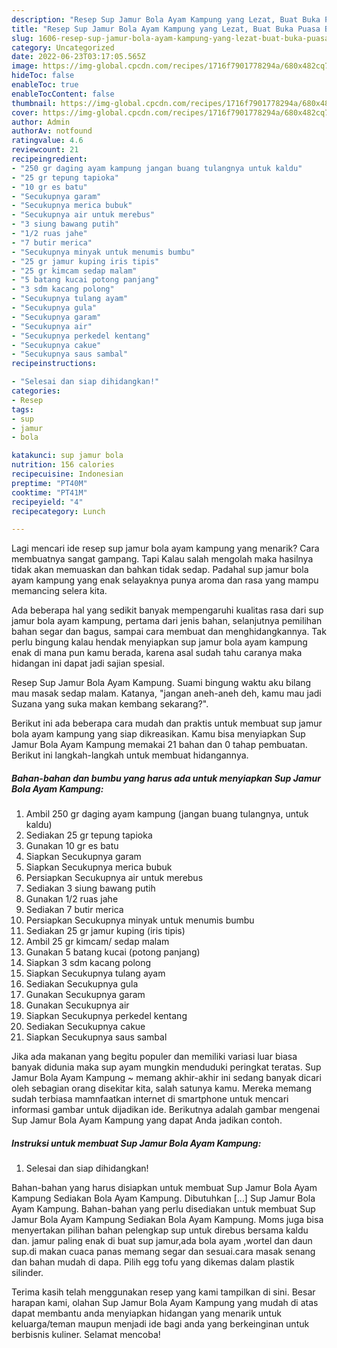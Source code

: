 ```yaml
---
description: "Resep Sup Jamur Bola Ayam Kampung yang Lezat, Buat Buka Puasa Bikin Ngiler"
title: "Resep Sup Jamur Bola Ayam Kampung yang Lezat, Buat Buka Puasa Bikin Ngiler"
slug: 1606-resep-sup-jamur-bola-ayam-kampung-yang-lezat-buat-buka-puasa-bikin-ngiler
category: Uncategorized
date: 2022-06-23T03:17:05.565Z
image: https://img-global.cpcdn.com/recipes/1716f7901778294a/680x482cq70/sup-jamur-bola-ayam-kampung-foto-resep-utama.jpg
hideToc: false
enableToc: true
enableTocContent: false
thumbnail: https://img-global.cpcdn.com/recipes/1716f7901778294a/680x482cq70/sup-jamur-bola-ayam-kampung-foto-resep-utama.jpg
cover: https://img-global.cpcdn.com/recipes/1716f7901778294a/680x482cq70/sup-jamur-bola-ayam-kampung-foto-resep-utama.jpg
author: Admin
authorAv: notfound
ratingvalue: 4.6
reviewcount: 21
recipeingredient:
- "250 gr daging ayam kampung jangan buang tulangnya untuk kaldu"
- "25 gr tepung tapioka"
- "10 gr es batu"
- "Secukupnya garam"
- "Secukupnya merica bubuk"
- "Secukupnya air untuk merebus"
- "3 siung bawang putih"
- "1/2 ruas jahe"
- "7 butir merica"
- "Secukupnya minyak untuk menumis bumbu"
- "25 gr jamur kuping iris tipis"
- "25 gr kimcam sedap malam"
- "5 batang kucai potong panjang"
- "3 sdm kacang polong"
- "Secukupnya tulang ayam"
- "Secukupnya gula"
- "Secukupnya garam"
- "Secukupnya air"
- "Secukupnya perkedel kentang"
- "Secukupnya cakue"
- "Secukupnya saus sambal"
recipeinstructions:

- "Selesai dan siap dihidangkan!"
categories:
- Resep
tags:
- sup
- jamur
- bola

katakunci: sup jamur bola 
nutrition: 156 calories
recipecuisine: Indonesian
preptime: "PT40M"
cooktime: "PT41M"
recipeyield: "4"
recipecategory: Lunch

---
```



Lagi mencari ide resep sup jamur bola ayam kampung yang menarik? Cara membuatnya sangat gampang. Tapi Kalau salah mengolah maka hasilnya tidak akan memuaskan dan bahkan tidak sedap. Padahal sup jamur bola ayam kampung yang enak selayaknya punya aroma dan rasa yang mampu memancing selera kita.


Ada beberapa hal yang sedikit banyak mempengaruhi kualitas rasa dari sup jamur bola ayam kampung, pertama dari jenis bahan, selanjutnya pemilihan bahan segar dan bagus, sampai cara membuat dan menghidangkannya. Tak perlu bingung kalau hendak menyiapkan sup jamur bola ayam kampung enak di mana pun kamu berada, karena asal sudah tahu caranya maka hidangan ini dapat jadi sajian spesial.

Resep Sup Jamur Bola Ayam Kampung. Suami bingung waktu aku bilang mau masak sedap malam. Katanya, &#34;jangan aneh-aneh deh, kamu mau jadi Suzana yang suka makan kembang sekarang?&#34;.


Berikut ini ada beberapa cara mudah dan praktis untuk membuat sup jamur bola ayam kampung yang siap dikreasikan. Kamu bisa menyiapkan Sup Jamur Bola Ayam Kampung memakai 21 bahan dan 0 tahap pembuatan. Berikut ini langkah-langkah untuk membuat hidangannya.

<!--inarticleads1-->

##### Bahan-bahan dan bumbu yang harus ada untuk menyiapkan Sup Jamur Bola Ayam Kampung:

1. Ambil 250 gr daging ayam kampung (jangan buang tulangnya, untuk kaldu)
1. Sediakan 25 gr tepung tapioka
1. Gunakan 10 gr es batu
1. Siapkan Secukupnya garam
1. Siapkan Secukupnya merica bubuk
1. Persiapkan Secukupnya air untuk merebus
1. Sediakan 3 siung bawang putih
1. Gunakan 1/2 ruas jahe
1. Sediakan 7 butir merica
1. Persiapkan Secukupnya minyak untuk menumis bumbu
1. Sediakan 25 gr jamur kuping (iris tipis)
1. Ambil 25 gr kimcam/ sedap malam
1. Gunakan 5 batang kucai (potong panjang)
1. Siapkan 3 sdm kacang polong
1. Siapkan Secukupnya tulang ayam
1. Sediakan Secukupnya gula
1. Gunakan Secukupnya garam
1. Gunakan Secukupnya air
1. Siapkan Secukupnya perkedel kentang
1. Sediakan Secukupnya cakue
1. Siapkan Secukupnya saus sambal


Jika ada makanan yang begitu populer dan memiliki variasi luar biasa banyak didunia maka sup ayam mungkin menduduki peringkat teratas. Sup Jamur Bola Ayam Kampung ~ memang akhir-akhir ini sedang banyak dicari oleh sebagian orang disekitar kita, salah satunya kamu. Mereka memang sudah terbiasa mamnfaatkan internet di smartphone untuk mencari informasi gambar untuk dijadikan ide. Berikutnya adalah gambar mengenai Sup Jamur Bola Ayam Kampung yang dapat Anda jadikan contoh. 

<!--inarticleads2-->

##### Instruksi untuk membuat Sup Jamur Bola Ayam Kampung:


1. Selesai dan siap dihidangkan!

Bahan-bahan yang harus disiapkan untuk membuat Sup Jamur Bola Ayam Kampung Sediakan Bola Ayam Kampung. Dibutuhkan […] Sup Jamur Bola Ayam Kampung. Bahan-bahan yang perlu disediakan untuk membuat Sup Jamur Bola Ayam Kampung Sediakan Bola Ayam Kampung. Moms juga bisa menyertakan pilihan bahan pelengkap sup untuk direbus bersama kaldu dan. jamur paling enak di buat sup jamur,ada bola ayam ,wortel dan daun sup.di makan cuaca panas memang segar dan sesuai.cara masak senang dan bahan mudah di dapa. Pilih egg tofu yang dikemas dalam plastik silinder. 

Terima kasih telah menggunakan resep yang kami tampilkan di sini. Besar harapan kami, olahan Sup Jamur Bola Ayam Kampung yang mudah di atas dapat membantu anda menyiapkan hidangan yang menarik untuk keluarga/teman maupun menjadi ide bagi anda yang berkeinginan untuk berbisnis kuliner. Selamat mencoba!
